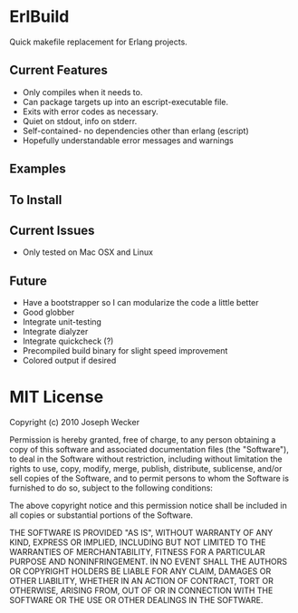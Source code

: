 # ErlBuild #
Quick makefile replacement for Erlang projects.

## Current Features

* Only compiles when it needs to.
* Can package targets up into an escript-executable file.
* Exits with error codes as necessary.
* Quiet on stdout, info on stderr.
* Self-contained- no dependencies other than erlang (escript)
* Hopefully understandable error messages and warnings

## Examples


## To Install


## Current Issues

* Only tested on Mac OSX and Linux

## Future

* Have a bootstrapper so I can modularize the code a little better
* Good globber
* Integrate unit-testing
* Integrate dialyzer
* Integrate quickcheck (?)
* Precompiled build binary for slight speed improvement
* Colored output if desired


# MIT License #
Copyright (c) 2010 Joseph Wecker

Permission is hereby granted, free of charge, to any person obtaining a copy
of this software and associated documentation files (the "Software"), to deal
in the Software without restriction, including without limitation the rights
to use, copy, modify, merge, publish, distribute, sublicense, and/or sell
copies of the Software, and to permit persons to whom the Software is
furnished to do so, subject to the following conditions:

The above copyright notice and this permission notice shall be included in
all copies or substantial portions of the Software.

THE SOFTWARE IS PROVIDED "AS IS", WITHOUT WARRANTY OF ANY KIND, EXPRESS OR
IMPLIED, INCLUDING BUT NOT LIMITED TO THE WARRANTIES OF MERCHANTABILITY,
FITNESS FOR A PARTICULAR PURPOSE AND NONINFRINGEMENT. IN NO EVENT SHALL THE
AUTHORS OR COPYRIGHT HOLDERS BE LIABLE FOR ANY CLAIM, DAMAGES OR OTHER
LIABILITY, WHETHER IN AN ACTION OF CONTRACT, TORT OR OTHERWISE, ARISING FROM,
OUT OF OR IN CONNECTION WITH THE SOFTWARE OR THE USE OR OTHER DEALINGS IN
THE SOFTWARE.

